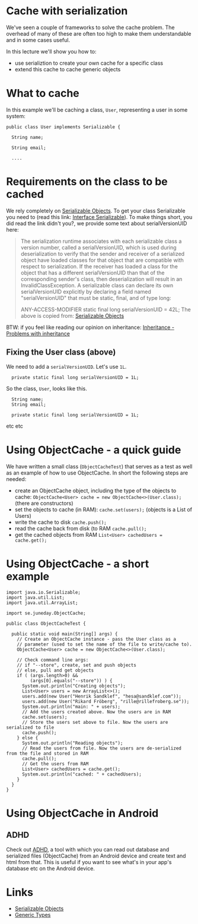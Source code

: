 # Cache with serialization

We've seen a couple of frameworks to solve the cache problem. The
overhead of many of these are often too high to make them
understandable and in some cases useful.

In this lecture we'll show you how to:
* use serializtion to create your own cache for a specific class
* extend this cache to cache generic objects

# What to cache

In this example we'll be caching a class, ```User```, representing a user in some system:

```
public class User implements Serializable {

  String name;

  String email;

  ....
```

# Requirements on the class to be cached

We rely completely on [Serializable Objects](https://docs.oracle.com/javase/tutorial/jndi/objects/serial.html). To get your class Serializable you need to (read this link: [Interface Serializable](https://docs.oracle.com/javase/7/docs/api/java/io/Serializable.html)). To make things short, you did read the link didn't you?, we provide some text about serialVersionUID here: 
> The serialization runtime associates with each serializable class a version number, called a serialVersionUID, which is used during deserialization to verify that the sender and receiver of a serialized object have loaded classes for that object that are compatible with respect to serialization. If the receiver has loaded a class for the object that has a different serialVersionUID than that of the corresponding sender's class, then deserialization will result in an InvalidClassException. A serializable class can declare its own serialVersionUID explicitly by declaring a field named "serialVersionUID" that must be static, final, and of type long:
>
> ANY-ACCESS-MODIFIER static final long serialVersionUID = 42L;
The above is copied from: [Serializable Objects](https://docs.oracle.com/javase/tutorial/jndi/objects/serial.html)

BTW: if you feel like reading our opinion on inheritance: [Inheritance - Problems with inheritance](http://wiki.juneday.se/mediawiki/index.php/Chapter:Inheritance_-_Problems_with_inheritance)

## Fixing the User class (above)

We need to add a ```serialVersionUID```. Let's use ```1L```.

```  private static final long serialVersionUID = 1L;```

So the class, ```User```, looks like this.
```public class User implements Serializable {
  String name;
  String email;

  private static final long serialVersionUID = 1L;
```
etc etc

# Using ObjectCache - a quick guide

We have written a small class (```ObjectCacheTest```) that serves as a
test as well as an example of how to use ObjectCache. In short the
following steps are needed:

* create an ObjectCache object, including the type of the objects to cache: ```ObjectCache<User> cache = new ObjectCache<>(User.class);```  (there are constructors)
* set the objects to cache (in RAM): ```cache.set(users);``` (objects is a List of Users)
* write the cache to disk ```cache.push();```
* read the cache back from disk (to RAM ```cache.pull();```
* get the cached objects from RAM ```List<User> cachedUsers = cache.get();```

# Using ObjectCache - a short example

```
import java.io.Serializable;
import java.util.List;
import java.util.ArrayList;

import se.juneday.ObjectCache;

public class ObjectCacheTest {

  public static void main(String[] args) {
    // Create an ObjectCache instance - pass the User class as a
    // parameter (used to set the name of the file to write/cache to).
    ObjectCache<User> cache = new ObjectCache<>(User.class);

    // Check command line args:
    // if "--store", create, set and push objects
    // else, pull and get objects
    if ( (args.length>0) &&
         (args[0].equals("--store")) ) {
      System.out.println("Creating objects");
      List<User> users = new ArrayList<>();
      users.add(new User("Henrik Sandklef", "hesa@sandklef.com"));
      users.add(new User("Rikard Fröberg", "rille@rillefroberg.se"));
      System.out.println("main: " + users);
      // Add the users created above. Now the users are in RAM
      cache.set(users);
      // Store the users set above to file. Now the users are serialized to file
      cache.push();
    } else {
      System.out.println("Reading objects");
      // Read the users from file. Now the users are de-serialized from the file and stored in RAM
      cache.pull();
      // Get the users from RAM
      List<User> cachedUsers = cache.get();
      System.out.println("cached: " + cachedUsers);
    }
  }
}
```

# Using ObjectCache in Android

## ADHD

Check out [ADHD](https://github.com/progund/adhd), a tool with which
you can read out database and serialized files (ObjectCache) from an
Android device and create text and html from that. This is useful if
you want to see what's in your app's database etc on the Android
device.

# Links

* [Serializable Objects](https://docs.oracle.com/javase/tutorial/jndi/objects/serial.html)
* [Generic Types](https://docs.oracle.com/javase/tutorial/java/generics/types.html)